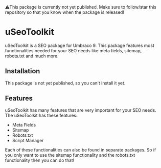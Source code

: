 ⚠️This package is currently not yet published. Make sure to follow/star this repository so that you know when the package is released!

# uSeoToolkit

uSeoToolkit is a SEO package for Umbraco 9. This package features most functionalities needed for your SEO needs like meta fields, sitemap, robots.txt and much more.

## Installation

This package is not yet published, so you can't install it yet.

## Features

uSeoToolkit has many features that are very important for your SEO needs. The uSeoToolkit has these features:

- Meta Fields
- Sitemap
- Robots.txt
- Script Manager

Each of these functionalities can also be found in separate packages. So if you only want to use the sitemap functionality and the robots.txt functionality then you can do that!
